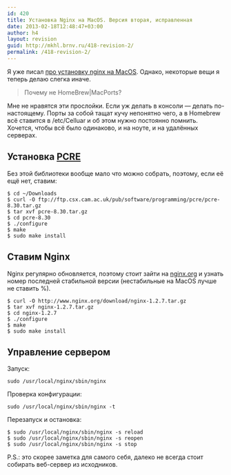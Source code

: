 ```yaml
---
id: 420
title: Установка Nginx на MacOS. Версия вторая, исправленная
date: 2013-02-18T12:48:47+03:00
author: h4
layout: revision
guid: http://mkhl.brnv.ru/418-revision-2/
permalink: /418-revision-2/
---
```

Я уже писал [про установку nginx на MacOS](http://mkhl.brnv.ru/nginx-o-macos-lion/). Однако, некоторые вещи я теперь делаю слегка иначе.

> Почему не HomeBrew|MacPorts?

Мне не нравятся эти прослойки. Если уж делать в консоли — делать по-настоящему. Порты за собой тащат кучу непонятно чего, а в Homebrew всё ставится в /etc/Celluar и об этом нужно постоянно помнить. Хочется, чтобы всё было одинаково, и на ноуте, и на удалённых серверах.

## Установка [PCRE](http://ru.wikipedia.org/wiki/PCRE)

Без этой библиотеки вообще мало что можно собрать, поэтому, если её ещё нет, ставим:

    $ cd ~/Downloads
    $ curl -O ftp://ftp.csx.cam.ac.uk/pub/software/programming/pcre/pcre-8.30.tar.gz
    $ tar xvf pcre-8.30.tar.gz
    $ cd pcre-8.30
    $ ./configure
    $ make
    $ sudo make install
    

## Ставим Nginx

Nginx регулярно обновляется, поэтому стоит зайти на [nginx.org](http://nginx.org) и узнать номер последней стабильной версии (нестабильные на MacOS лучше не ставить %).

    $ curl -O http://www.nginx.org/download/nginx-1.2.7.tar.gz
    $ tar xvf nginx-1.2.7.tar.gz
    $ cd nginx-1.2.7
    $ ./configure
    $ make
    $ sudo make install
    

## Управление сервером

Запуск:

    sudo /usr/local/nginx/sbin/nginx
    

Проверка конфигурации:

    sudo /usr/local/nginx/sbin/nginx -t
    

Перезапуск и остановка:

    $ sudo /usr/local/nginx/sbin/nginx -s reload
    $ sudo /usr/local/nginx/sbin/nginx -s reopen
    $ sudo /usr/local/nginx/sbin/nginx -s stop
    

P.S.: это скорее заметка для самого себя, далеко не всегда стоит собирать веб-сервер из исходников.